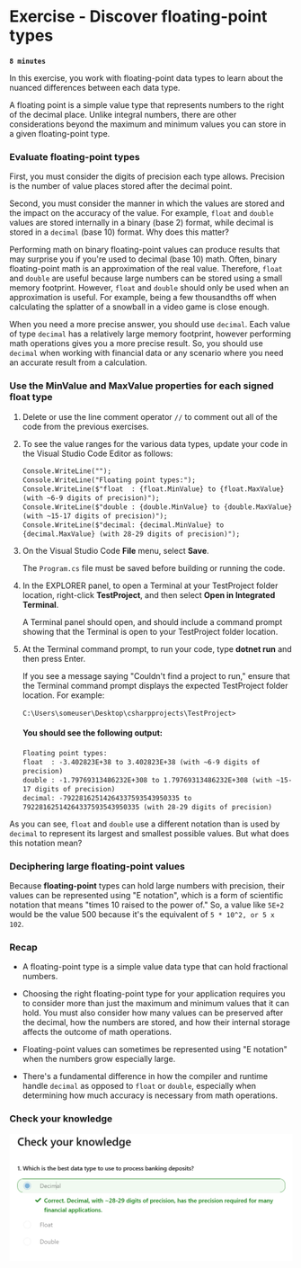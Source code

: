 # Exercise - Discover floating-point types

**`8 minutes`**

In this exercise, you work with floating-point data types to learn about the nuanced differences between each data type.

A floating point is a simple value type that represents numbers to the right of the decimal place. Unlike integral numbers, there are other considerations beyond the maximum and minimum values you can store in a given floating-point type.

### Evaluate floating-point types

First, you must consider the digits of precision each type allows. Precision is the number of value places stored after the decimal point.

Second, you must consider the manner in which the values are stored and the impact on the accuracy of the value. For example, `float` and `double` values are stored internally in a binary (base 2) format, while decimal is stored in a `decimal` (base 10) format. Why does this matter?

Performing math on binary floating-point values can produce results that may surprise you if you're used to decimal (base 10) math. Often, binary floating-point math is an approximation of the real value. Therefore, `float` and `double` are useful because large numbers can be stored using a small memory footprint. However, `float` and `double` should only be used when an approximation is useful. For example, being a few thousandths off when calculating the splatter of a snowball in a video game is close enough.

When you need a more precise answer, you should use `decimal`. Each value of type `decimal` has a relatively large memory footprint, however performing math operations gives you a more precise result. So, you should use `decimal` when working with financial data or any scenario where you need an accurate result from a calculation.


### Use the MinValue and MaxValue properties for each signed float type

1. Delete or use the line comment operator `//` to comment out all of the code from the previous exercises.

2. To see the value ranges for the various data types, update your code in the Visual Studio Code Editor as follows:

    ```
    Console.WriteLine("");
    Console.WriteLine("Floating point types:");
    Console.WriteLine($"float  : {float.MinValue} to {float.MaxValue} (with ~6-9 digits of precision)");
    Console.WriteLine($"double : {double.MinValue} to {double.MaxValue} (with ~15-17 digits of precision)");
    Console.WriteLine($"decimal: {decimal.MinValue} to {decimal.MaxValue} (with 28-29 digits of precision)");
    ```


3. On the Visual Studio Code **File** menu, select **Save**.

    The `Program.cs` file must be saved before building or running the code.

4. In the EXPLORER panel, to open a Terminal at your TestProject folder location, right-click **TestProject**, and then select **Open in Integrated Terminal**.

    A Terminal panel should open, and should include a command prompt showing that the Terminal is open to your TestProject folder location.

5. At the Terminal command prompt, to run your code, type **dotnet run** and then press Enter.

    If you see a message saying "Couldn't find a project to run," ensure that the Terminal command prompt displays the expected TestProject folder location. For example:

    `C:\Users\someuser\Desktop\csharpprojects\TestProject>`

    #### You should see the following output:
    
    ```
    Floating point types:
    float  : -3.402823E+38 to 3.402823E+38 (with ~6-9 digits of precision)
    double : -1.79769313486232E+308 to 1.79769313486232E+308 (with ~15-17 digits of precision)
    decimal: -79228162514264337593543950335 to 79228162514264337593543950335 (with 28-29 digits of precision)
    ```

As you can see, `float` and `double` use a different notation than is used by `decimal` to represent its largest and smallest possible values. But what does this notation mean?

### Deciphering large floating-point values

Because **floating-point** types can hold large numbers with precision, their values can be represented using "E notation", which is a form of scientific notation that means "times 10 raised to the power of." So, a value like `5E+2` would be the value 500 because it's the equivalent of `5 * 10^2, or 5 x 102`.

### Recap


- A floating-point type is a simple value data type that can hold fractional numbers.

- Choosing the right floating-point type for your application requires you to consider more than just the maximum and minimum values that it can hold. You must also consider how many values can be preserved after the decimal, how the numbers are stored, and how their internal storage affects the outcome of math operations.

- Floating-point values can sometimes be represented using "E notation" when the numbers grow especially large.

- There's a fundamental difference in how the compiler and runtime handle `decimal` as opposed to `float` or `double`, especially when determining how much accuracy is necessary from math operations.


### Check your knowledge

![alt text](image.png)